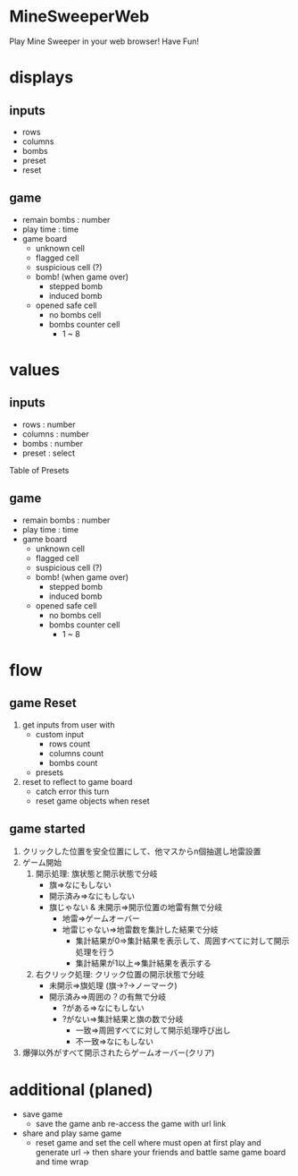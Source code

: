 # MineSweeperWeb
Play Mine Sweeper in your web browser! Have Fun!

# displays
## inputs
* rows
* columns
* bombs
* preset
* reset

## game
* remain bombs : number
* play time : time
* game board
  * unknown cell
  * flagged cell
  * suspicious cell (?)
  * bomb! (when game over)
    * stepped bomb
    * induced bomb
  * opened safe cell
    * no bombs cell
    * bombs counter cell
      * 1 ~ 8

# values
## inputs
* rows : number
* columns : number
* bombs : number
* preset : select

Table of Presets

## game
* remain bombs : number
* play time : time
* game board
    * unknown cell
    * flagged cell
    * suspicious cell (?)
    * bomb! (when game over)
        * stepped bomb
        * induced bomb
    * opened safe cell
        * no bombs cell
        * bombs counter cell
            * 1 ~ 8

# flow
## game Reset
1. get inputs from user with
   * custom input 
     * rows count
     * columns count
     * bombs count
   * presets
2. reset to reflect to game board
   * catch error this turn
   * reset game objects when reset


## game started

1. クリックした位置を安全位置にして、他マスからn個抽選し地雷設置
2. ゲーム開始
   1. 開示処理: 旗状態と開示状態で分岐
      * 旗⇒なにもしない
      * 開示済み⇒なにもしない
      * 旗じゃない & 未開示⇒開示位置の地雷有無で分岐
        * 地雷⇒ゲームオーバー
        * 地雷じゃない⇒地雷数を集計した結果で分岐
          * 集計結果が0⇒集計結果を表示して、周囲すべてに対して開示処理を行う
          * 集計結果が1以上⇒集計結果を表示する
   2. 右クリック処理: クリック位置の開示状態で分岐
      * 未開示⇒旗処理 (旗→?→ノーマーク)
      * 開示済み⇒周囲の？の有無で分岐
        * ?がある⇒なにもしない
        * ?がない⇒集計結果と旗の数で分岐
          * 一致⇒周囲すべてに対して開示処理呼び出し
          * 不一致⇒なにもしない
3. 爆弾以外がすべて開示されたらゲームオーバー(クリア)

# additional (planed)
* save game
  * save the game anb re-access the game with url link
* share and play same game
  * reset game and set the cell where must open at first play and generate url
    -> then share your friends and battle same game board and time wrap
